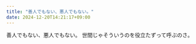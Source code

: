 ```yaml
---
title: "善人でもない、悪人でもない。"
date: 2024-12-20T14:21:17+09:00
---
```

善人でもない、悪人でもない。
世間じゃそういうのを役立たずって呼ぶのさ。
